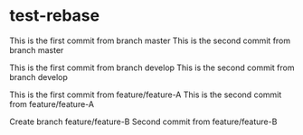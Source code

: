 # test-rebase

This is the first commit from branch master
This is the second commit from branch master

This is the first commit from branch develop
This is the second commit from branch develop

This is the first commit from feature/feature-A
This is the second commit from feature/feature-A

Create branch feature/feature-B
Second commit from feature/feature-B
